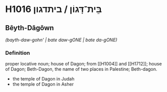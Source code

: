 # H1016 בֵּית־דָּגוֹן / ביתדגון

## Bêyth-Dâgôwn

_(bayth-daw-gohn' | bate daw-ɡONE | bate da-ɡONE)_

### Definition

proper locative noun; house of Dagon; from [[H1004]] and [[H1712]]; house of Dagon; Beth-Dagon, the name of two places in Palestine; Beth-dagon.

- the temple of Dagon in Judah
- the temple of Dagon in Asher
